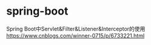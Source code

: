 # spring-boot

Spring Boot中Servlet&Filter&Listener&Interceptor的使用
https://www.cnblogs.com/winner-0715/p/6733221.html
